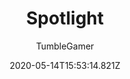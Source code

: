 ---
title: Spotlight
author:
  - TumbleGamer
description: Shows a spotlight where the mouse is
date: 2020-05-14T15:53:14.821Z
buttons:
  - name: Install
    href: https://github.com/tumble1999/my-shaders-for-BC/raw/master/spotlight.bcs.json
---
